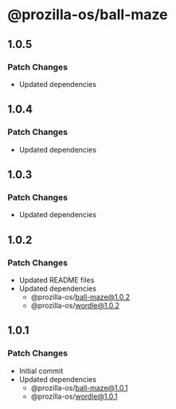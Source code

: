 # @prozilla-os/ball-maze

## 1.0.5

### Patch Changes

- Updated dependencies

## 1.0.4

### Patch Changes

- Updated dependencies

## 1.0.3

### Patch Changes

- Updated dependencies

## 1.0.2

### Patch Changes

- Updated README files
- Updated dependencies
  - @prozilla-os/ball-maze@1.0.2
  - @prozilla-os/wordle@1.0.2

## 1.0.1

### Patch Changes

- Initial commit
- Updated dependencies
  - @prozilla-os/ball-maze@1.0.1
  - @prozilla-os/wordle@1.0.1
